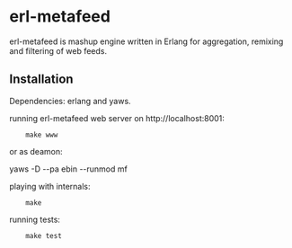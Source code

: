 erl-metafeed
============

erl-metafeed is mashup engine written in Erlang for aggregation,
remixing and filtering of web feeds.

Installation
------------

Dependencies: erlang and yaws.

running erl-metafeed web server on http://localhost:8001:

        make www

or as deamon:

   yaws -D --pa ebin --runmod mf

playing with internals:

        make

running tests:

        make test
